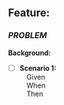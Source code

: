 ## Feature: 
### *PROBLEM*

**Background:**
<br/>

* [ ] **Scenario 1:**
<br/>&emsp;Given
<br/>&emsp;When
<br/>&emsp;Then
<br/>
